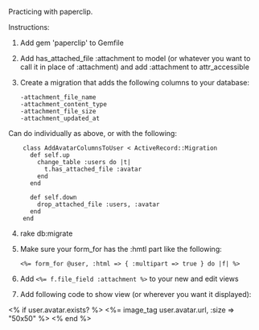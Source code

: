 Practicing with paperclip.

Instructions:

1.	Add gem 'paperclip' to Gemfile
2.  Add has_attached_file :attachment to model (or whatever you want to call it in place of :attachment) and add :attachment to attr_accessible
3.	Create a migration that adds the following columns to your database:

		-attachment_file_name 
		-attachment_content_type
		-attachment_file_size
		-attachment_updated_at

Can do individually as above, or with the following:

		class AddAvatarColumnsToUser < ActiveRecord::Migration
		  def self.up
		    change_table :users do |t|
		      t.has_attached_file :avatar
		    end
		  end

		  def self.down
		    drop_attached_file :users, :avatar
		  end
		end
		
4.	rake db:migrate
5.	Make sure your form_for has the :hmtl part like the following: 

    `<%= form_for @user, :html => { :multipart => true } do |f| %>`

6.	Add `<%= f.file_field :attachment %>` to your new and edit views
7.	Add following code to show view (or wherever you want it displayed):

<% if user.avatar.exists? %>
	<%= image_tag user.avatar.url, :size => "50x50" %>
<% end %>